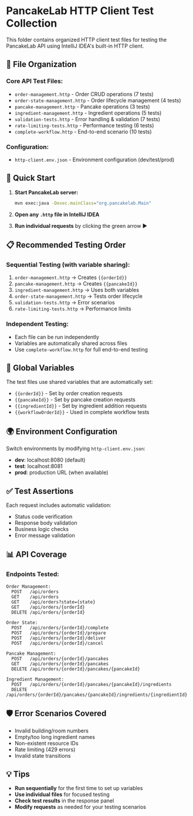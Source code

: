 # PancakeLab HTTP Client Test Collection

This folder contains organized HTTP client test files for testing the PancakeLab API using IntelliJ IDEA's built-in HTTP
client.

## 📁 File Organization

### **Core API Test Files:**

- `order-management.http` - Order CRUD operations (7 tests)
- `order-state-management.http` - Order lifecycle management (4 tests)
- `pancake-management.http` - Pancake operations (3 tests)
- `ingredient-management.http` - Ingredient operations (5 tests)
- `validation-tests.http` - Error handling & validation (7 tests)
- `rate-limiting-tests.http` - Performance testing (6 tests)
- `complete-workflow.http` - End-to-end scenario (10 tests)

### **Configuration:**

- `http-client.env.json` - Environment configuration (dev/test/prod)

## 🚀 Quick Start

1. **Start PancakeLab server:**
   ```bash
   mvn exec:java -Dexec.mainClass="org.pancakelab.Main"
   ```

2. **Open any `.http` file in IntelliJ IDEA**

3. **Run individual requests** by clicking the green arrow ▶️

## 📋 Recommended Testing Order

### **Sequential Testing (with variable sharing):**

1. `order-management.http` → Creates `{{orderId}}`
2. `pancake-management.http` → Creates `{{pancakeId}}`
3. `ingredient-management.http` → Uses both variables
4. `order-state-management.http` → Tests order lifecycle
5. `validation-tests.http` → Error scenarios
6. `rate-limiting-tests.http` → Performance limits

### **Independent Testing:**

- Each file can be run independently
- Variables are automatically shared across files
- Use `complete-workflow.http` for full end-to-end testing

## 🔧 Global Variables

The test files use shared variables that are automatically set:

- `{{orderId}}` - Set by order creation requests
- `{{pancakeId}}` - Set by pancake creation requests
- `{{ingredientId}}` - Set by ingredient addition requests
- `{{workflowOrderId}}` - Used in complete workflow tests

## 🌍 Environment Configuration

Switch environments by modifying `http-client.env.json`:

- **dev**: localhost:8080 (default)
- **test**: localhost:8081
- **prod**: production URL (when available)

## ✅ Test Assertions

Each request includes automatic validation:

- Status code verification
- Response body validation
- Business logic checks
- Error message validation

## 📊 API Coverage

### **Endpoints Tested:**

```
Order Management:
  POST   /api/orders
  GET    /api/orders
  GET    /api/orders?state={state}
  GET    /api/orders/{orderId}
  DELETE /api/orders/{orderId}

Order State:
  POST   /api/orders/{orderId}/complete
  POST   /api/orders/{orderId}/prepare
  POST   /api/orders/{orderId}/deliver
  POST   /api/orders/{orderId}/cancel

Pancake Management:
  POST   /api/orders/{orderId}/pancakes
  GET    /api/orders/{orderId}/pancakes
  DELETE /api/orders/{orderId}/pancakes/{pancakeId}

Ingredient Management:
  POST   /api/orders/{orderId}/pancakes/{pancakeId}/ingredients
  DELETE /api/orders/{orderId}/pancakes/{pancakeId}/ingredients/{ingredientId}
```

## 🛡️ Error Scenarios Covered

- Invalid building/room numbers
- Empty/too long ingredient names
- Non-existent resource IDs
- Rate limiting (429 errors)
- Invalid state transitions

## 💡 Tips

- **Run sequentially** for the first time to set up variables
- **Use individual files** for focused testing
- **Check test results** in the response panel
- **Modify requests** as needed for your testing scenarios

